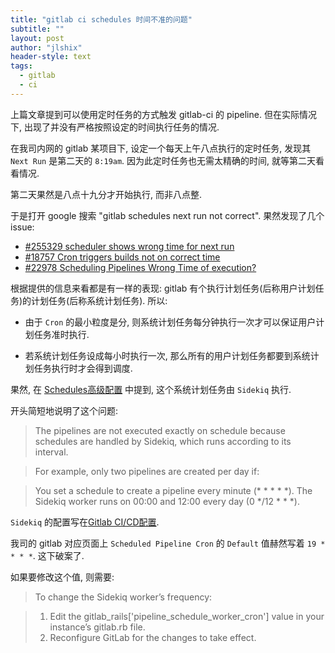 ```yaml
---
title: "gitlab ci schedules 时间不准的问题"
subtitle: ""
layout: post
author: "jlshix"
header-style: text
tags:
  - gitlab
  - ci
---
```


上篇文章提到可以使用定时任务的方式触发 gitlab-ci 的 pipeline.
但在实际情况下, 出现了并没有严格按照设定的时间执行任务的情况.


在我司内网的 gitlab 某项目下, 设定一个每天上午八点执行的定时任务, 发现其 `Next Run` 是第二天的 `8:19am`. 因为此定时任务也无需太精确的时间, 就等第二天看看情况.

第二天果然是八点十九分才开始执行, 而非八点整.

于是打开 google 搜索 "gitlab schedules next run not correct".
果然发现了几个 issue:

- [#255329 scheduler shows wrong time for next run](https://gitlab.com/gitlab-org/gitlab/-/issues/255329)
- [#18757 Cron triggers builds not on correct time](https://gitlab.com/gitlab-org/gitlab/-/issues/18757)
- [#22978 Scheduling Pipelines Wrong Time of execution?](https://gitlab.com/gitlab-org/gitlab/-/issues/22978)


根据提供的信息来看都是有一样的表现: gitlab 有个执行计划任务(后称用户计划任务)的计划任务(后称系统计划任务). 所以:

- 由于 `Cron` 的最小粒度是分, 则系统计划任务每分钟执行一次才可以保证用户计划任务准时执行.

- 若系统计划任务设成每小时执行一次, 那么所有的用户计划任务都要到系统计划任务执行时才会得到调度.

果然, 在 [Schedules高级配置](https://docs.gitlab.com/ee/ci/pipelines/schedules.html#advanced-configuration)
中提到, 这个系统计划任务由 `Sidekiq` 执行.

开头简短地说明了这个问题:

> The pipelines are not executed exactly on schedule because schedules are handled by Sidekiq, which runs according to its interval.

> For example, only two pipelines are created per day if:

> You set a schedule to create a pipeline every minute (* * * * *).
> The Sidekiq worker runs on 00:00 and 12:00 every day (0 */12 * * *).

`Sidekiq` 的配置写在[Gitlab CI/CD配置](https://docs.gitlab.com/ee/user/gitlab_com/index.html#gitlab-cicd). 

我司的 gitlab 对应页面上 `Scheduled Pipeline Cron` 的 `Default` 值赫然写着 `19 * * * *`.
这下破案了.


如果要修改这个值, 则需要:

> To change the Sidekiq worker’s frequency:

> 1. Edit the gitlab_rails['pipeline_schedule_worker_cron'] value in your instance’s gitlab.rb file.
> 2. Reconfigure GitLab for the changes to take effect.

